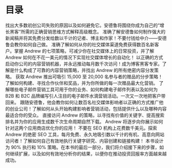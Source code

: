 # 目录
找出大多数初创公司失败的原因以及如何避免它。安德鲁将围绕你成为自己的“增长黑客”所需的正确营销思维方式解释高级概念。
准确了解安德鲁如何制作强大的新闻稿并将其免费分发给数以千计的记者、博主和作家！不要付钱给中介——安德鲁会教你如何自己做。
准确了解如何从你的社交媒体渠道免费获得数百名新客户。掌握 Andrew 的七项策略，可减少你在社交媒体上的日常投资，并了解 Andrew 如何在不花一美元的情况下实现社交媒体增长的自动化！
以正确的方式启动你公司的内容营销机器，并永远推动每月数千次访问！成为博客黑客专家。了解是什么构成了可靠的内容营销策略，并找出 Andrew 的所有绝密内容分发策略。
获取 Andrew 推出可吸引 15,000 至 20,000 名参与者的赠品的分步策略！了解如何构建、寻找合作伙伴和奖品，并为你所做的每一次赠品最大化营销。
了解哪些电子邮件营销工具可用于你的业务、如何构建电子邮件列表以及如何为 B2B 和 B2C 品牌编写引人注目的电子邮件水滴营销活动。一次又一次地把客户带回来。
跟随安德鲁，他会教你如何让数百名社交媒体影响者以正确的方式推广他的创业公司！了解如何从头开始构建影响者营销活动，包括提供什么以及哪种内容最适合你的受众。
直接访问 Andrew 的策略，以寻找有价值的关键字、提高搜索排名并为你的应用生成数千次生命周期自然下载。 Andrew 将逐步向你展示如何针对这两个应用商店优化你的应用！
不要在 SEO 机构上花费数千美元。探索 Andrew 的绝密 SEO 工具，每月免费、永久地吸引数以千计的有机、高意向网站访问者！了解如何自己有效地执行关键字研究、内容创建和链接构建！
本书设计为 90% 执行和 10% 策略。在本书的最后一部分，我们将介绍接下来的步骤，如何继续扩展，以及如何有效地分析你的结果，以便你在推动投资回报率方面越来越成功。